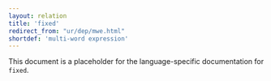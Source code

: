 ```yaml
---
layout: relation
title: 'fixed'
redirect_from: "ur/dep/mwe.html"
shortdef: 'multi-word expression'
---
```


This document is a placeholder for the language-specific documentation
for `fixed`.
